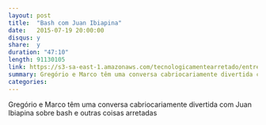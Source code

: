 ```yaml
---
layout: post
title:  "Bash com Juan Ibiapina"
date:   2015-07-19 20:00:00
disqus: y
share:  y
duration: "47:10"
length: 91130105
link: https://s3-sa-east-1.amazonaws.com/tecnologicamentearretado/entrevistas/013-juan_ibiapina/013-juan_ibiapina.m4a
summary: Gregório e Marco têm uma conversa cabriocariamente divertida com Juan Ibiapina sobre bash e outras coisas arretadas
categories: 
---
```


Gregório e Marco têm uma conversa cabriocariamente divertida com Juan Ibiapina sobre bash e outras coisas arretadas

<audio src="https://s3-sa-east-1.amazonaws.com/tecnologicamentearretado/entrevistas/013-juan_ibiapina/013-juan_ibiapina.m4a" preload="none" />

Baixe o áudio desta conversa [aqui](https://s3-sa-east-1.amazonaws.com/tecnologicamentearretado/entrevistas/013-juan_ibiapina/013-juan_ibiapina.m4a).

Entrevista por [Gregório Melo](https://twitter.com/gregoriomelo) e [Marco Valtas](https://twitter.com/mavcunha)

Músicas de entrada e saída por [Marco Valtas](https://twitter.com/mavcunha)

Notas:

- Juan na Internet:
  - [Blog](http://juanibiapina.com)
  - [Twitter](http://twitter.com/juan_ibiapina)
  - [GitHub](http://github.com/juanibiapina)
- [Bash](http://www.gnu.org/software/bash/)
- [The UNIX Operating System](https://www.youtube.com/watch?v=tc4ROCJYbm0)
- [Basher](https://github.com/basherpm/basher)
- [bpkg](http://www.bpkg.io/)
- [Lasher](https://github.com/basherpm/lasher)
- [DevCLI](https://github.com/mavcunha/devcli)
- [Bats](https://github.com/sstephenson/bats)
- [rbenv](https://github.com/sstephenson/rbenv)
- [Bash Pitfalls](http://mywiki.wooledge.org/BashPitfalls)
- [Marco Lang](https://github.com/juanibiapina/marco)
- [Clojure](http://clojure.org/)
- [SICP Livro](https://mitpress.mit.edu/sicp/full-text/book/book.html)
- [SICP Aulas](https://archive.org/details/MIT_Structure_of_Computer_Programs_1986)
- [Coursera Programming Languages](https://www.coursera.org/course/proglang)
